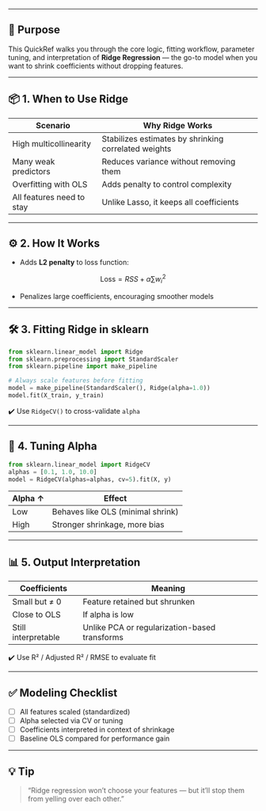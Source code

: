 ___
## 🎯 Purpose

This QuickRef walks you through the core logic, fitting workflow, parameter tuning, and interpretation of **Ridge Regression** — the go-to model when you want to shrink coefficients without dropping features.

---

## 📦 1. When to Use Ridge

| Scenario                  | Why Ridge Works                                      |
| ------------------------- | ---------------------------------------------------- |
| High multicollinearity    | Stabilizes estimates by shrinking correlated weights |
| Many weak predictors      | Reduces variance without removing them               |
| Overfitting with OLS      | Adds penalty to control complexity                   |
| All features need to stay | Unlike Lasso, it keeps all coefficients              |

---

## ⚙️ 2. How It Works

* Adds **L2 penalty** to loss function:

$$
\text{Loss} = RSS + \alpha \sum w_i^2
$$

* Penalizes large coefficients, encouraging smoother models

---

## 🛠️ 3. Fitting Ridge in sklearn

```python
from sklearn.linear_model import Ridge
from sklearn.preprocessing import StandardScaler
from sklearn.pipeline import make_pipeline

# Always scale features before fitting
model = make_pipeline(StandardScaler(), Ridge(alpha=1.0))
model.fit(X_train, y_train)
```

✔️ Use `RidgeCV()` to cross-validate `alpha`

---

## 🔁 4. Tuning Alpha

```python
from sklearn.linear_model import RidgeCV
alphas = [0.1, 1.0, 10.0]
model = RidgeCV(alphas=alphas, cv=5).fit(X, y)
```

| Alpha ↑ | Effect                            |
| ------- | --------------------------------- |
| Low     | Behaves like OLS (minimal shrink) |
| High    | Stronger shrinkage, more bias     |

---

## 📊 5. Output Interpretation

| Coefficients        | Meaning                                       |
| ------------------- | --------------------------------------------- |
| Small but ≠ 0       | Feature retained but shrunken                 |
| Close to OLS        | If alpha is low                               |
| Still interpretable | Unlike PCA or regularization-based transforms |

✔️ Use R² / Adjusted R² / RMSE to evaluate fit

---

## ✅ Modeling Checklist

* [ ] All features scaled (standardized)
* [ ] Alpha selected via CV or tuning
* [ ] Coefficients interpreted in context of shrinkage
* [ ] Baseline OLS compared for performance gain

---

## 💡 Tip

> “Ridge regression won’t choose your features — but it’ll stop them from yelling over each other.”
